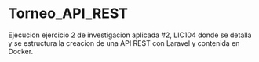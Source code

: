 # Torneo_API_REST
Ejecucion ejercicio 2 de investigacion aplicada #2, LIC104 donde se detalla y se estructura la creacion de una API REST con Laravel y contenida en Docker.
